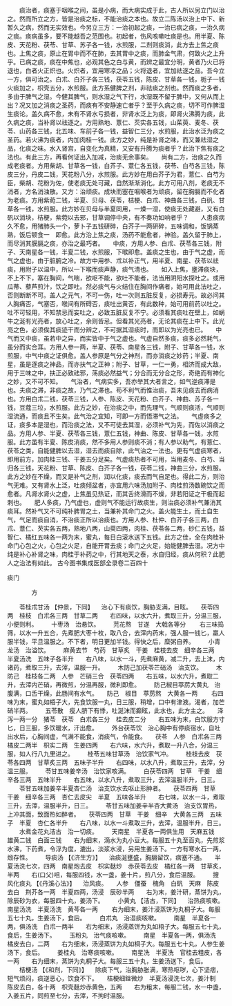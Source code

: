 <!-- { "loadSidebar": true } -->
　　痰治者，痰塞于咽喉之间，虽是小病，而大病实成于此，古人所以另立门以治之。然而所立之方，皆是治痰之标，不能治痰之本也。故立二陈汤以治上中下、新暂久之病，然而无实效也。今另立三方：一治初起之痰，一治已病之痰，一治久病之痰。痰病虽多，要不能越吾之范围也。初起者，伤风咳嗽吐痰是也。用半夏、陈皮、天花粉、茯苓、甘草、苏子各一钱，水煎服，二剂则痰消，此方去上焦之痰也。上焦之痰，原止在胃中而不在肺，去其胃中之痰，而肺金气肃，何致火之上升乎。已病之痰，痰在中焦也，必观其色之白与黄，而辨之最宜分明，黄者乃火已将退也，白者火正炽也。火炽者，宜用寒凉之品；火将退者，宜加祛逐之品。吾今立一方，俱可治之。白朮、白芥子各三钱，茯苓五钱，陈皮、甘草各一钱，栀子一钱火痰加之，枳壳五分，水煎服。此方系健脾之剂，非祛痰之剂也。然而痰之多者，多由于脾气之湿。今健其脾气，则水湿之气下行，水湿既不留于脾中，又何从而上出？况又加之消痰之圣药，而痰有不安静速亡者乎？至于久病之痰，切不可作脾湿生痰论。盖久病不愈，未有不肾水亏损者，非肾水泛上为痰，即肾火沸腾为痰，此久病之痰，当补肾以祛逐之。方用熟地、薏仁、芡实各五钱，山茱萸、麦冬、茯苓、山药各三钱，北五味、车前子各一钱，益智仁三分，水煎服，此治水泛为痰之圣药。若火沸为痰者，内加肉桂一钱。此方之妙，纯是补肾之味，而又兼祛湿之品，化痰之味。水入肾宫，自变化为真精，又安有升腾为痰者乎？此治下焦有痰之法也。有此三方，再看何证出入加减，治痰无余事矣。　　尚有二方，治痰之久而成老痰者。方用柴胡、甘草各一钱，白芥子、薏仁各五钱，茯苓、白芍各三钱，陈皮三分，丹皮二钱，天花粉八分，水煎服。此方妙在用白芥子为君，薏仁、白芍为臣，柴胡、花粉为佐，使老痰无处可藏，自然渐渐消化。此方可用八剂，老痰无不消者，方名消浊散。又方：治顽痰。成块而塞在咽喉者为顽痰，留在胸膈而不化者为老痰。方用紫菀二钱，半夏、贝母、茯苓，桔梗、白朮、神曲各三钱，白矾、甘草各一钱，水煎服。此方妙在贝母与半夏同用，一燥一湿，使痰无处藏避，又有白矾以消块，桔梗，紫菀以去邪，甘草调停中央，有不奏功如响者乎？　　人患痰病久不愈，用猪肺头一个，萝卜子五钱研碎，白芥子一两研碎，五味调和，饭锅蒸熟，饭后顿食一　即愈。此方治上焦之痰，汤药不能愈者，神验。盖久留于肺上，而尽消其膜膈之痰，亦治之最巧者。　　中痰，方用人参、白朮、茯苓各三钱，附子、天南星各一钱，半夏二钱，水煎服，下喉即愈。盖痰之生也，由于气之虚，而气之虚也，由于脏腑之冷。故方中用参、朮以补正气，用半夏、南星、茯苓以祛痰，用附子以温中，所以一下喉而痰声静，痰气清也。　　如入上焦，壅滞痰块，不上不下，塞在胸间，气喘，欲呕不能，欲吐不能者，法当用阴阳水探吐之。或用瓜蒂、藜芦煎汁，饮之即吐。然必痰气与火结住在胸间作痛者，始可用此法吐之，否则断断不可。盖人之元气，不可一伤，吐一次则五脏反复，必损寿元。故必问其人胸痛否，气塞否，喉间有所碍否，痰吐出黄否，有此数种，始可用前药以吐之。　　吐不可轻用，不知禁忌而妄吐之，必致五脏反复不宁。必须看其痰吐在壁上，如蜗牛之涎有光亮者，放心吐之，余则皆忌。但看其光亮者，无论其痰在上中下。此光亮之色，必须俟其痰迹干而分辨之，不可据其湿痰时，而即以为光亮也已。　　中气而又中痰，虽若中之异，而实皆中于气之虚也。气虚自然多痰，痰多必然耗气，虽分而实合耳。方用人参一两，半夏、茯苓、南星各三钱，附子、甘草各一钱，水煎服，中气中痰之证俱愈。盖人参原是气分之神剂，而亦消痰之妙药；半夏、南星，虽是逐痰之神品，而亦扶气之正神；附子、甘草，一仁一勇，相济而成大敌，用于三味之中，扶正必致祛邪，荡痰必然益气；分合而无分合之形，奇绝而有神化之妙，又不可不知。　　气治者，气病实多，吾亦举其大者言之，如气逆痰滞是也。夫痰之滞，非痰之故，乃气之滞也。苟不利气而惟治痰，吾未见痰去而病消也。方用白朮二钱，茯苓三钱，人参、陈皮、天花粉、白芥子、神曲、苏子各一钱，豆蔻三垃，水煎服。此方之妙，在治痰之中，而先理气，气顺则痰活，气顺则湿流通，而痰且不生矣。此气治之宜知，可即一方而悟滞气之法。　　气虚痰多之证，痰多本是湿也，而治痰之法，又不可徒去其湿，必须补气为先，而佐以消痰之品。方用人参、半夏、茯苓各三钱，薏仁五钱，神曲、陈皮、甘草各一钱，水煎服。此方虽有半夏、陈皮消痰，然不多用人参则痰不消；有人参以助气，有薏仁、茯苓之类，自能健脾以去湿，湿去而痰自除，此气治之一法也。更有气虚痰寒者，即用前方，加肉桂三钱、干姜五分足矣。气虚痰热者不可用，当用麦冬、白芍、当归各三钱，天花粉、甘草、陈皮、白芥子各一钱，茯苓二钱，神曲三分，水煎服。此方之妙在不燥，而又是补气之剂，润以化痰，痰去而气自足也。得此二方，则治气无难。又有肾水上泛，吐痰倾盆者，亦宜用六味汤加附子、肉桂煎汤数碗饮之而愈者。凡肾水肾火之虚，上焦虽见热证，而其舌终滑而不燥，非若阳证之干极而起刺也。　　肥人多痰，乃气虚也，虚则气不能运行故痰生，则治痰必须补气兼消其痰耳。然补气又不可纯补脾胃之土，当兼补其命门之火。盖火能生土，而土自生气，气足而痰自消，不治痰正所以治痰也。方用人参、杜仲、白芥子各三两，白朮、薏仁、芡实各五两，熟地八两，山萸四两，肉桂、茯苓各二两，砂仁五钱，益智仁、橘红五味各一两为末，蜜丸，每日白滚水送下五钱。此方之佳，全在肉桂补命门心包之火，心包之火足，自能开胃去痰；命门之火足，始能健脾去湿。况方中纯是补心补肾之味，肉桂于补药之中，行其地天之泰，水自归经，痰从何积？此肥人之治法有如此。
古今图书集成医部全录卷二百四十

痰门

　　　　方

　　苓桂朮甘汤 【仲景，下同】 　治心下有痰饮，胸胁支满，目眩。　　茯苓四两　桂枝　白朮各三两　甘草二两　　右四味，以水六升，煮取三升，分温三服，小便则利。
　　十枣汤　治悬饮。
　　芫花熬　甘遂　大戟各等分
　　右三味捣筛，以水一升五合，先煮肥大枣十枚，取八合，去滓内药末，强人服一钱匕，羸人服半钱，平旦温服之。不下者，明日更加半钱。得快之后，糜粥自养。
　　小青龙汤　治溢饮。
　　麻黄去节　芍药　甘草炙　干姜　桂枝去皮　细辛各三两　半夏汤洗　五味子各半升　　右八味，以水一斗，先煮麻黄，减二升，去上沫，内诸药，煮取三升，去滓，温服一升。
　　木防己加茯苓芒硝汤　治支饮。
　　木防己　桂枝各二两　人参　芒硝三合　茯苓四两　　右五味，以水六升，煮取二升，去滓内芒硝，再微煎，分温再服，微利即愈。
　　防己椒目葶苈大黄丸　治腹满，口舌干燥，此肠间有水气。　　防己　椒目　葶苈熬　大黄各一两
　　右四味为末，蜜丸如梧子大，先食饮服一丸，日三服，稍增，口中有津液。渴者，加芒硝半两。
　　五苓散　瘦人脐下有悸，吐涎沫而癫眩，此水也，此方主之。　　泽泻一两一分　猪苓　茯苓　白朮各三分　桂去皮二分　　右五味为末，白饮服方寸匕，日三服，多饮暖水，汗出愈。
　　外台茯苓饮　治心胸中有停痰宿水，自吐出水后，心胸间虚，气满不能食，消痰气，令能食。　　茯苓　人参　白朮各三两　橘皮二两半　枳实二两　生姜四两　　右六味，水六升，煮取一升八合，分温三服，如人行八九里进之。
　　桂苓五味甘草汤　治饮家气冲。
　　桂枝去皮　茯苓各四两　甘草炙三两　五味子半升　　右四味，以水八升，煮取三升，去滓，分温三服。
　　苓甘五味姜辛汤　治饮家咳满。
　　白茯苓四两　甘草　干姜　细辛各三两　五味半升　　右五味，以水八升，煮取三升，去滓温服半升，日三。
　　苓甘五味加姜辛半夏杏仁汤　治支饮水去呕止形肿者。　　茯苓四两　甘草　干姜　细辛各三两　杏仁去皮尖　半夏　五味各半升　　右七味，以水一斗，煮取三升，去滓，温服半升，日三。
　　苓甘五味加姜辛半杏大黄汤　治支饮胃热，上冲其面，致面热如醉者。　　茯苓四两　甘草　干姜　细辛　大黄各三两　五味子　半夏　杏仁各半升　　右八味，以水一斗煮取三升，去滓，温服半升，日三。
　　水煮金花丸洁古　治一切痰。
　　天南星　半夏各一两俱生用　天麻五钱　雄黄二钱　白面三钱　　右为细末，滴水为丸小豆大。每服五十丸至百丸，先煎浆水沸，下药煮，令浮为度，漉出，淡浆水浸，另用生姜汤下。一方有寒水石一两，煅存性。
　　导痰汤 【《济生方》】 　治痰涎壅盛，胸膈留饮，痞塞不通。　　半夏汤洗七次，四两　南星炮去皮　枳实麸炒　赤茯苓去皮　橘红各一两　甘草炙，半两　　右(口父)咀，每服四钱，水一盏，姜十片，煎八分，食后温服。
　　搜风化痰丸 【《丹溪心法》】 　治风痰。　　人参　僵蚕　槐角　白矾　天麻　陈皮去白　荆芥各一两　半夏四两，汤浸　辰砂半两　　右为末，姜汁研，蒸饼为丸，除辰砂为衣，每服四十丸，姜汤下。
　　小黄丸 【洁古，下同】 　治热痰咳嗽。　　南星汤洗　半夏汤洗　黄芩各一两
　　右为细末，姜汁浸蒸饼为丸桐子大。每服五七十丸，生姜汤下，食后。
　　白朮丸　治湿痰咳嗽。
　　南星　半夏各一两，俱汤洗　白朮一两半　　右为细末，汤浸蒸饼为丸如梧子大。每服五七十丸，食后，生姜汤下。
　　玉粉丸　治气痰咳嗽。
　　南星　半夏各一两，俱汤洗　橘皮去白，二两　　右为细末，汤浸蒸饼为丸如桐子大。每服五七十丸，人参生姜汤下，食后。
　　姜桂丸　治寒痰咳嗽。
　　南星洗　半夏洗　官桂去粗皮，各一两　　右为细末，蒸饼为丸桐子大。每服三五十丸，生姜汤送下，食后。
　　桔梗汤 【《和剂，下同》】 　除痰下气，治胸胁胀满，寒热呕哕，心下坚痞，短气烦闷，痰逆恶心，饮食不下。　　桔梗细銼微炒　半夏汤浸洗七次，姜汁制　陈皮去白，各十两　枳壳麸炒赤黄色，五两　　右为粗末，每服二钱，水一中盏，入姜五片，同煎至七分，去滓，不拘时温服。

